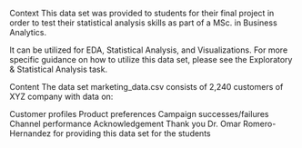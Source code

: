 Context
This data set was provided to students for their final project in order to test their statistical analysis skills as part of a MSc. in Business Analytics.

It can be utilized for EDA, Statistical Analysis, and Visualizations. For more specific guidance on how to utilize this data set, please see the Exploratory & Statistical Analysis task.

Content
The data set marketing_data.csv consists of 2,240 customers of XYZ company with data on:

Customer profiles
Product preferences
Campaign successes/failures
Channel performance
Acknowledgement
Thank you Dr. Omar Romero-Hernandez for providing this data set for the students
